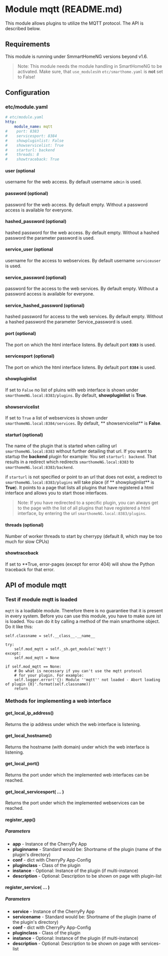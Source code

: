 # Module mqtt (README.md)

This module allows plugins to utilize the MQTT protocol. The API is described below.


## Requirements

This module is running under SmmartHomeNG versions beyond v1.6.

> Note: This module needs the module handling in SmartHomeNG to be activated. Make sure, that `use_modules`in `etc/smarthome.yaml` is **not** set to False!


## Configuration

### etc/module.yaml


```yaml
# etc/module.yaml
http:
    module_name: mqtt
#    port: 8383
#    servicesport: 8384
#    showpluginlist: False
#    showservicelist: True
#    starturl: backend
#    threads: 8
#    showtraceback: True

```

#### user (optional

username for the web access. By default username `admin` is used.

#### password (optional)

password for the web access. By default empty. Without a password access is available for everyone.

#### hashed_password (optional)

hashed password for the web access. By default empty. Without a hashed password the parameter password is used.

#### service_user (optional

username for the access to webservices. By default username `serviceuser` is used.

#### service_password (optional)

password for the access to the web services. By default empty. Without a password access is available for everyone.

#### service_hashed_password (optional)

hashed password for access to the web services. By default empty. Without a hashed password the parameter Service_password is used.

#### port (optional)
The port on which the html interface listens. By default port **`8383`** is used.

#### servicesport (optional)
The port on which the html interface listens. By default port **`8384`** is used.

#### showpluginlist
If set to `False` no list of pluins with web interface is shown under `smarthomeNG.local:8383/plugins`. By default, **showpluginlist** is **True**.

#### showservicelist
If set to `True` a list of webservices is shown under `smarthomeNG.local:8384/services`. By default, ** showservicelist** is **False**.

#### starturl (optional)
The name of the plugin that is started when calling url `smarthomeNG.local:8383` without further detailing that url. If you want to startup the **backend** plugin for example: You set `starturl: backend`. That results in a redirect which redirects `smarthomeNG.local:8383` to `smarthomeNG.local:8383/backend`. 

if `starturl` is not specified or point to an url that does not exist, a redirect to `smarthomeNG.local:8383/plugins` will take place (if ** showpluginlist** is **True**). It points to a page that lists all plugins that have registered a html interface and allows you to start those interfaces.

> Note: If you have redirected to a specific plugin, you can always get to the page with the list of all plugins that have registered a html interface, by entering the url `smarthomeNG.local:8383/plugins`.

####  threads (optional)
Number of worker threads to start by cherrypy (default 8, which may be too much for slow CPUs)

#### showtraceback
If set to **True, error-pages (except for error 404) will show the Python traceback for that error.


## API of module mqtt

### Test if module mqtt is loaded

`mqtt` is a loadlable module. Therefore there is no guarantiee that it is present in every system. Before you can use this module, you have to make sure ist is loaded. You can do it by calling a method of the main smarthome object. Do it like this:

```
self.classname = self.__class__.__name__

try:
    self.mod_mqtt = self._sh.get_module('mqtt')
except:
    self.mod_mqtt = None
    
if self.mod_mqtt == None:
    # Do what is necessary if you can't use the mqtt protocol
    # for your plugin. For example:
    self.logger.error('{}: Module ''mqtt'' not loaded - Abort loading of plugin {0}'.format(self.classname))
    return
```


### Methods for implementing a web interface

#### get_local_ip_address()
Returns the ip address under which the web interface is listening.

#### get_local_hostname()
Returns the hostname (with domain) under which the web interface is listening.

#### get_local_port()
Returns the port under which the implemented web interfaces can be reached.

#### get_local_servicesport( ... )
Returns the port under which the implemented webservices can be reached.

#### register_app()

##### Parameters
- **app**	- Instance of the CherryPy App
- **pluginname**  - Standard would be: Shortname of the plugin (name of the plugin's directory)
- **conf**  - dict with CherryPy App-Config
- **pluginclass**  - Class of the plugin
- **instance**   - Optional: Instance of the plugin (if multi-instance)
- **description**  - Optional: Description to be shown on page with plugin-list

#### register_service( ... )

##### Parameters
- **service**	- Instance of the CherryPy App
- **servicename**  - Standard would be: Shortname of the plugin (name of the plugin's directory)
- **conf**  - dict with CherryPy App-Config
- **pluginclass**  - Class of the plugin
- **instance**   - Optional: Instance of the plugin (if multi-instance)
- **description**  - Optional: Description to be shown on page with services-list

